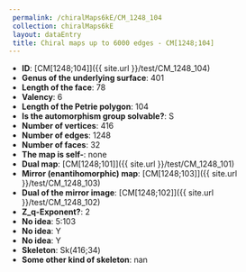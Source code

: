 ```yaml
--- 
 permalink: /chiralMaps6kE/CM_1248_104 
 collection: chiralMaps6kE
 layout: dataEntry
 title: Chiral maps up to 6000 edges - CM[1248;104]
---
```


- **ID**: [CM[1248;104]]({{ site.url }}/test/CM_1248_104)
- **Genus of the underlying surface**: 401
- **Length of the face**: 78
- **Valency**: 6
- **Length of the Petrie polygon**: 104
- **Is the automorphism group solvable?**: S
- **Number of vertices**: 416
- **Number of edges**: 1248
- **Number of faces**: 32
- **The map is self-**: none
- **Dual map**: [CM[1248;101]]({{ site.url }}/test/CM_1248_101)
- **Mirror (enantihomorphic) map**: [CM[1248;103]]({{ site.url }}/test/CM_1248_103)
- **Dual of the mirror image**: [CM[1248;102]]({{ site.url }}/test/CM_1248_102)
- **Z_q-Exponent?**: 2
- **No idea**:  5:103
- **No idea**: Y
- **No idea**: Y
- **Skeleton**: Sk(416;34)
- **Some other kind of skeleton**: nan
